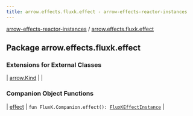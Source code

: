 ```yaml
---
title: arrow.effects.fluxk.effect - arrow-effects-reactor-instances
---
```


[arrow-effects-reactor-instances](../index.html) / [arrow.effects.fluxk.effect](./index.html)

## Package arrow.effects.fluxk.effect

### Extensions for External Classes

| [arrow.Kind](arrow.-kind/index.html) |  |

### Companion Object Functions

| [effect](effect.html) | `fun FluxK.Companion.effect(): `[`FluxKEffectInstance`](../arrow.effects/-flux-k-effect-instance/index.html) |

